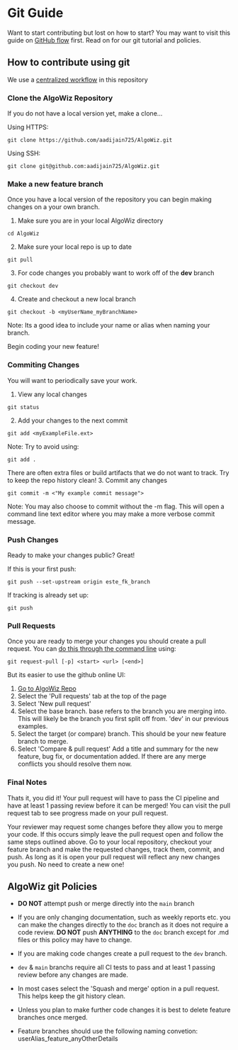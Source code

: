 # Git Guide
Want to start contributing but lost on how to start?
You may want to visit this guide on 
[GitHub flow](https://guides.github.com/introduction/flow/) first. 
Read on for our git tutorial and policies. 

## How to contribute using git
We use a [centralized workflow](https://git-scm.com/book/en/v2/Distributed-Git-Distributed-Workflows)
 in this repository

### Clone the AlgoWiz Repository
If you do not have a local version yet, make a clone...

Using HTTPS:
```
git clone https://github.com/aadijain725/AlgoWiz.git
```

Using SSH:  
```
git clone git@github.com:aadijain725/AlgoWiz.git
```

### Make a new feature branch
Once you have a local version of the repository you can begin 
making changes on a your own branch.

1. Make sure you are in your local AlgoWiz directory
```
cd AlgoWiz
```

2. Make sure your local repo is up to date 
```
git pull
``` 

3. For code changes you probably want to work off of the **dev** branch
```
git checkout dev
```

4. Create and checkout a new local branch
```
git checkout -b <myUserName_myBranchName>
```
Note: Its a good idea to include your name or alias when naming your branch.

Begin coding your new feature!

### Commiting Changes
You will want to periodically save your work. 

1. View any local changes 
```
git status
```
2. Add your changes to the next commit
```
git add <myExampleFile.ext>
```
Note: Try to avoid using:
```
git add .
```
There are often extra files or build artifacts that we do not want to track.
Try to keep the repo history clean!
3. Commit any changes
```
git commit -m <"My example commit message">
```
Note: You may also choose to commit without the -m flag.
This will open a command line text editor where you may make a more verbose 
commit message. 

### Push Changes
Ready to make your changes public? Great!  

If this is your first push:
```
git push --set-upstream origin este_fk_branch
```

If tracking is already set up:
```
git push
```

### Pull Requests
Once you are ready to merge your changes you should create a pull request.
You can [do this through the command line](https://git-scm.com/docs/git-request-pull) using:
```
git request-pull [-p] <start> <url> [<end>]
```
But its easier to use the github online UI:
1. [Go to AlgoWiz Repo](https://github.com/aadijain725/AlgoWiz)
2. Select the 'Pull requests' tab at the top of the page
3. Select 'New pull request'
4. Select the base branch. base refers to the branch you are merging into.
This will likely be the branch you first split off from. 'dev' in our 
previous examples. 
5. Select the target (or compare) branch. This should be your new feature 
branch to merge. 
6. Select 'Compare & pull request' Add a title and summary for the new feature, bug fix, or documentation added. If there are any merge conflicts you should resolve them now. 

### Final Notes
Thats it, you did it! Your pull request will have to pass the CI pipeline
and have at least 1 passing review before it can be merged! You can visit 
the pull request tab to see progress made on your pull request. 

Your reviewer may request some changes before they allow you to merge 
your code. If this occurs simply leave the pull request open and follow
the same steps outlined above. Go to your local repository, checkout your
feature branch and make the requested changes, track them, commit, 
and push. As long as it is open your pull request will reflect any new 
changes you push. No need to create a new one!

## AlgoWiz git Policies

* **DO NOT** attempt push or merge directly into the `main` branch

* If you are only changing documentation, such as weekly reports etc. 
you can make the changes directly to the `doc` branch as it does not 
require a code review. **DO NOT** push **ANYTHING** to the `doc` branch 
except for .md files or this policy may have to change. 

* If you are making code changes create a pull request to the `dev` branch.

* `dev` & `main` branchs require all CI tests to pass and at least 1 passing 
review before any changes are made.

* In most cases select the 'Squash and merge' option in a pull request. 
This helps keep the git history clean. 

* Unless you plan to make further code changes it is best to delete feature branches once merged.

* Feature branches should use the following naming convetion:
userAlias_feature_anyOtherDetails